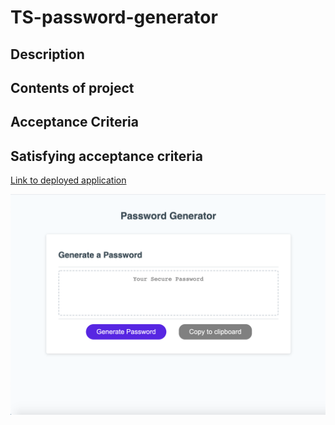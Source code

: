 # TS-password-generator

## Description

## Contents of project

## Acceptance Criteria

## Satisfying acceptance criteria

[Link to deployed application](https://justpeachy8688.github.io/TS-password-generator)

![Example Screenshot](assets/password.png)